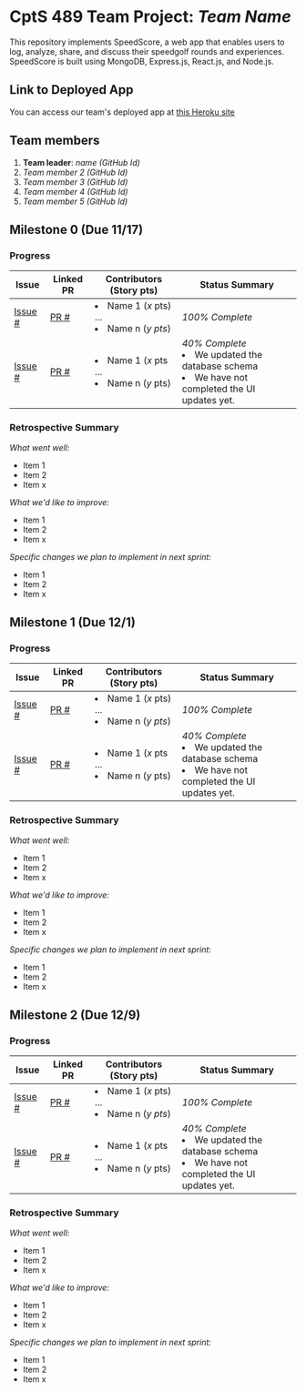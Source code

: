 # CptS 489 Team Project: *Team Name*
This repository implements SpeedScore, a web app that enables users to log, analyze, share, and discuss their speedgolf rounds and experiences. SpeedScore is built using MongoDB, Express.js, React.js, and Node.js.

## Link to Deployed App
You can access our team's deployed app at [this Heroku site](https://ourapp.herokuapp.com)

## Team members
1. **Team leader**: *name (GitHub Id)*
1. *Team member 2 (GitHub Id)*
1. *Team member 3 (GitHub Id)*
1. *Team member 4 (GitHub Id)*
1. *Team member 5 (GitHub Id)*

## Milestone 0 (Due 11/17)

### Progress

| Issue  | Linked PR | Contributors (Story pts) | Status Summary | 
|---------|----------|--------------------------|----------------|
| [Issue #](https://www.github.com/) | [PR #](https://www.github.com/) | <li>Name 1 (*x* pts)<br>...<li>Name n (*y* *pts*)| *100% Complete* | 
| [Issue #](https://www.github.com/) | [PR #](https://www.github.com/) | <li>Name 1 (*x* pts<br>...<li>Name n (*y* pts)| *40% Complete*<br><li>We updated the database schema<li>We have not completed the UI updates yet.|

### Retrospective Summary
*What went well:*
  - Item 1
  - Item 2
  - Item x
  
 *What we'd like to improve:*
  - Item 1
  - Item 2
  - Item x
  
*Specific changes we plan to implement in next sprint:*
  - Item 1
  - Item 2
  - Item x

## Milestone 1 (Due 12/1)

### Progress

| Issue  | Linked PR | Contributors (Story pts) | Status Summary | 
|---------|----------|--------------------------|----------------|
| [Issue #](https://www.github.com/) | [PR #](https://www.github.com/) | <li>Name 1 (*x* pts)<br>...<li>Name n (*y* *pts*)| *100% Complete* | 
| [Issue #](https://www.github.com/) | [PR #](https://www.github.com/) | <li>Name 1 (*x* pts<br>...<li>Name n (*y* pts)| *40% Complete*<br><li>We updated the database schema<li>We have not completed the UI updates yet.|

### Retrospective Summary
*What went well:*
  - Item 1
  - Item 2
  - Item x
  
 *What we'd like to improve:*
  - Item 1
  - Item 2
  - Item x
  
*Specific changes we plan to implement in next sprint:*
  - Item 1
  - Item 2
  - Item x
  
## Milestone 2 (Due 12/9)

### Progress

| Issue  | Linked PR | Contributors (Story pts) | Status Summary | 
|---------|----------|--------------------------|----------------|
| [Issue #](https://www.github.com/) | [PR #](https://www.github.com/) | <li>Name 1 (*x* pts)<br>...<li>Name n (*y* *pts*)| *100% Complete* | 
| [Issue #](https://www.github.com/) | [PR #](https://www.github.com/) | <li>Name 1 (*x* pts<br>...<li>Name n (*y* pts)| *40% Complete*<br><li>We updated the database schema<li>We have not completed the UI updates yet.|

### Retrospective Summary
*What went well:*
  - Item 1
  - Item 2
  - Item x
  
 *What we'd like to improve:*
  - Item 1
  - Item 2
  - Item x
  
*Specific changes we plan to implement in next sprint:*
  - Item 1
  - Item 2
  - Item x
